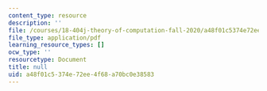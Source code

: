 ```yaml
---
content_type: resource
description: ''
file: /courses/18-404j-theory-of-computation-fall-2020/a48f01c5374e72ee4f68a70bc0e38583_MIT18_404f20_lec10.pdf
file_type: application/pdf
learning_resource_types: []
ocw_type: ''
resourcetype: Document
title: null
uid: a48f01c5-374e-72ee-4f68-a70bc0e38583
---
```

